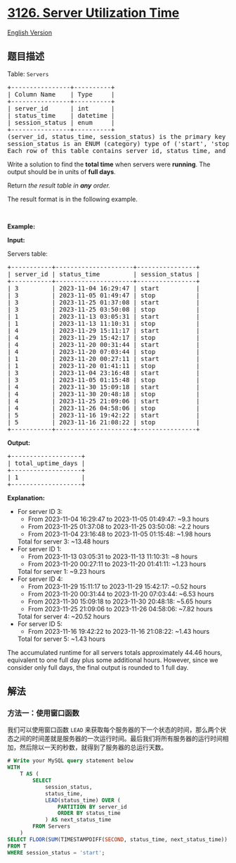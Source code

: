 # [3126. Server Utilization Time](https://leetcode.cn/problems/server-utilization-time)

[English Version](/solution/3100-3199/3126.Server%20Utilization%20Time/README_EN.md)

<!-- tags: -->

## 题目描述

<!-- 这里写题目描述 -->

<p>Table: <code>Servers</code></p>

<pre>
+----------------+----------+
| Column Name    | Type     |
+----------------+----------+
| server_id      | int      |
| status_time    | datetime |
| session_status | enum     |
+----------------+----------+
(server_id, status_time, session_status) is the primary key (combination of columns with unique values) for this table.
session_status is an ENUM (category) type of (&#39;start&#39;, &#39;stop&#39;).
Each row of this table contains server_id, status_time, and session_status.
</pre>

<p>Write a solution to find the <strong>total time</strong> when servers were <strong>running</strong>. The output should be in units of <strong>full days</strong>.</p>

<p>Return <em>the result table in <strong>any</strong></em><em>&nbsp;order.</em></p>

<p>The result format is in the following example.</p>

<p>&nbsp;</p>
<p><strong class="example">Example:</strong></p>

<div class="example-block">
<p><strong>Input:</strong></p>

<p>Servers table:</p>

<pre class="example-io">
+-----------+---------------------+----------------+
| server_id | status_time         | session_status |
+-----------+---------------------+----------------+
| 3         | 2023-11-04 16:29:47 | start          |
| 3         | 2023-11-05 01:49:47 | stop           |
| 3         | 2023-11-25 01:37:08 | start          |
| 3         | 2023-11-25 03:50:08 | stop           |
| 1         | 2023-11-13 03:05:31 | start          |
| 1         | 2023-11-13 11:10:31 | stop           |
| 4         | 2023-11-29 15:11:17 | start          |
| 4         | 2023-11-29 15:42:17 | stop           |
| 4         | 2023-11-20 00:31:44 | start          |
| 4         | 2023-11-20 07:03:44 | stop           |
| 1         | 2023-11-20 00:27:11 | start          |
| 1         | 2023-11-20 01:41:11 | stop           |
| 3         | 2023-11-04 23:16:48 | start          |
| 3         | 2023-11-05 01:15:48 | stop           |
| 4         | 2023-11-30 15:09:18 | start          |
| 4         | 2023-11-30 20:48:18 | stop           |
| 4         | 2023-11-25 21:09:06 | start          |
| 4         | 2023-11-26 04:58:06 | stop           |
| 5         | 2023-11-16 19:42:22 | start          |
| 5         | 2023-11-16 21:08:22 | stop           |
+-----------+---------------------+----------------+
</pre>

<p><strong>Output:</strong></p>

<pre class="example-io">
+-------------------+
| total_uptime_days |
+-------------------+
| 1                 |
+-------------------+
</pre>

<p><strong>Explanation:</strong></p>

<ul>
	<li>For server ID 3:
	<ul>
		<li>From 2023-11-04 16:29:47 to 2023-11-05 01:49:47: ~9.3 hours</li>
		<li>From 2023-11-25 01:37:08 to 2023-11-25 03:50:08: ~2.2 hours</li>
		<li>From 2023-11-04 23:16:48 to 2023-11-05 01:15:48: ~1.98 hours</li>
	</ul>
	Total for server 3: ~13.48 hours</li>
	<li>For server ID 1:
	<ul>
		<li>From 2023-11-13 03:05:31 to 2023-11-13 11:10:31: ~8 hours</li>
		<li>From 2023-11-20 00:27:11 to 2023-11-20 01:41:11: ~1.23 hours</li>
	</ul>
	Total for server 1: ~9.23 hours</li>
	<li>For server ID 4:
	<ul>
		<li>From 2023-11-29 15:11:17 to 2023-11-29 15:42:17: ~0.52 hours</li>
		<li>From 2023-11-20 00:31:44 to 2023-11-20 07:03:44: ~6.53 hours</li>
		<li>From 2023-11-30 15:09:18 to 2023-11-30 20:48:18: ~5.65 hours</li>
		<li>From 2023-11-25 21:09:06 to 2023-11-26 04:58:06: ~7.82 hours</li>
	</ul>
	Total for server 4: ~20.52 hours</li>
	<li>For server ID 5:
	<ul>
		<li>From 2023-11-16 19:42:22 to 2023-11-16 21:08:22: ~1.43 hours</li>
	</ul>
	Total for server 5: ~1.43 hours</li>
</ul>
The accumulated runtime for all servers totals approximately 44.46 hours, equivalent to one full day plus some additional hours. However, since we consider only full days, the final output is rounded to 1 full day.</div>

## 解法

### 方法一：使用窗口函数

我们可以使用窗口函数 `LEAD` 来获取每个服务器的下一个状态的时间，那么两个状态之间的时间差就是服务器的一次运行时间。最后我们将所有服务器的运行时间相加，然后除以一天的秒数，就得到了服务器的总运行天数。

<!-- tabs:start -->

```sql
# Write your MySQL query statement below
WITH
    T AS (
        SELECT
            session_status,
            status_time,
            LEAD(status_time) OVER (
                PARTITION BY server_id
                ORDER BY status_time
            ) AS next_status_time
        FROM Servers
    )
SELECT FLOOR(SUM(TIMESTAMPDIFF(SECOND, status_time, next_status_time)) / 86400) AS total_uptime_days
FROM T
WHERE session_status = 'start';
```

<!-- tabs:end -->

<!-- end -->
